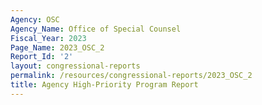 ```yaml
---
Agency: OSC
Agency_Name: Office of Special Counsel
Fiscal_Year: 2023
Page_Name: 2023_OSC_2
Report_Id: '2'
layout: congressional-reports
permalink: /resources/congressional-reports/2023_OSC_2
title: Agency High-Priority Program Report
---
```

